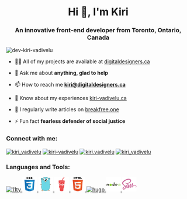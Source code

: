 <h1 align="center">Hi 👋, I'm Kiri</h1>
<h3 align="center">An innovative front-end developer from Toronto, Ontario, Canada</h3>

<p align="left"> <img src="https://komarev.com/ghpvc/?username=dev-kiri-vadivelu&label=Profile%20views&color=0e75b6&style=flat" alt="dev-kiri-vadivelu" /> </p>

- 👨‍💻 All of my projects are available at [digitaldesigners.ca](digitaldesigners.ca)

- 💬 Ask me about **anything, glad to help**

- 📫 How to reach me **kiri@digitaldesigners.ca**

- 📄 Know about my experiences [kiri-vadivelu.ca](kiri-vadivelu.ca)

- 📝 I regularly write articles on [breakfree.one](breakfree.one)

- ⚡ Fun fact **fearless defender of social justice**

<h3 align="left">Connect with me:</h3>
<p align="left">
<a href="https://twitter.com/kiri_vadivelu" target="blank"><img align="center" src="https://raw.githubusercontent.com/rahuldkjain/github-profile-readme-generator/master/src/images/icons/Social/twitter.svg" alt="kiri_vadivelu" height="30" width="40" /></a>
<a href="https://linkedin.com/in/kiri-vadivelu" target="blank"><img align="center" src="https://raw.githubusercontent.com/rahuldkjain/github-profile-readme-generator/master/src/images/icons/Social/linked-in-alt.svg" alt="kiri-vadivelu" height="30" width="40" /></a>
<a href="https://fb.com/kiri.vadivelu" target="blank"><img align="center" src="https://raw.githubusercontent.com/rahuldkjain/github-profile-readme-generator/master/src/images/icons/Social/facebook.svg" alt="kiri.vadivelu" height="30" width="40" /></a>
<a href="https://instagram.com/kiri_vadivelu" target="blank"><img align="center" src="https://raw.githubusercontent.com/rahuldkjain/github-profile-readme-generator/master/src/images/icons/Social/instagram.svg" alt="kiri_vadivelu" height="30" width="40" /></a>
</p>

<h3 align="left">Languages and Tools:</h3>
<p align="left"> <a href="https://www.11ty.dev/" target="_blank" rel="noreferrer"> <img src="https://gist.githubusercontent.com/vivek32ta/c7f7bf583c1fb1c58d89301ea40f37fd/raw/f4c85cce5790758286b8f155ef9a177710b995df/11ty.svg" alt="11ty" width="40" height="40"/> </a> <a href="https://www.w3schools.com/css/" target="_blank" rel="noreferrer"> <img src="https://raw.githubusercontent.com/devicons/devicon/master/icons/css3/css3-original-wordmark.svg" alt="css3" width="40" height="40"/> </a> <a href="https://golang.org" target="_blank" rel="noreferrer"> <img src="https://raw.githubusercontent.com/devicons/devicon/master/icons/go/go-original.svg" alt="go" width="40" height="40"/> </a> <a href="https://gulpjs.com" target="_blank" rel="noreferrer"> <img src="https://raw.githubusercontent.com/devicons/devicon/master/icons/gulp/gulp-plain.svg" alt="gulp" width="40" height="40"/> </a> <a href="https://www.w3.org/html/" target="_blank" rel="noreferrer"> <img src="https://raw.githubusercontent.com/devicons/devicon/master/icons/html5/html5-original-wordmark.svg" alt="html5" width="40" height="40"/> </a> <a href="https://gohugo.io/" target="_blank" rel="noreferrer"> <img src="https://api.iconify.design/logos-hugo.svg" alt="hugo" width="40" height="40"/> </a> <a href="https://nodejs.org" target="_blank" rel="noreferrer"> <img src="https://raw.githubusercontent.com/devicons/devicon/master/icons/nodejs/nodejs-original-wordmark.svg" alt="nodejs" width="40" height="40"/> </a> <a href="https://sass-lang.com" target="_blank" rel="noreferrer"> <img src="https://raw.githubusercontent.com/devicons/devicon/master/icons/sass/sass-original.svg" alt="sass" width="40" height="40"/> </a> </p>
